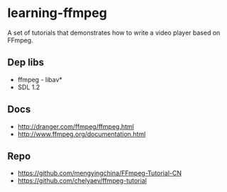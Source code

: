 learning-ffmpeg
===============

A set of tutorials that demonstrates how to write a video player based on FFmpeg.

## Dep libs
* ffmpeg - libav*
* SDL 1.2

## Docs
* <http://dranger.com/ffmpeg/ffmpeg.html>
* <http://www.ffmpeg.org/documentation.html>

## Repo
* <https://github.com/mengyingchina/FFmpeg-Tutorial-CN>
* <https://github.com/chelyaev/ffmpeg-tutorial>